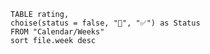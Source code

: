 ```dataview
TABLE rating,
choise(status = false, "🔄", "✅") as Status
FROM "Calendar/Weeks"
sort file.week desc
```
```calendar
```